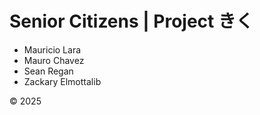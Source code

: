 # Senior Citizens | Project きく 
- Mauricio Lara
- Mauro Chavez
- Sean Regan
- Zackary Elmottalib
  
© 2025
